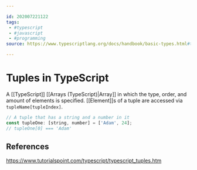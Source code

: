 ```yaml
---

id: 202007221122
tags:
 - #typescript
 - #javascript
 - #programming
source: https://www.typescriptlang.org/docs/handbook/basic-types.html#tuple

---
```


# Tuples in TypeScript
A [[TypeScript]] [[Arrays (TypeScript)|Array]] in which the type, order, and amount of elements is specified. [[Element]]s of a tuple are accessed via `tupleName[tupleIndex]`.

```js
// A tuple that has a string and a number in it
const tupleOne: [string, number] = ['Adam', 24];
// tupleOne[0] === 'Adam'
```


## References
https://www.tutorialspoint.com/typescript/typescript_tuples.htm
